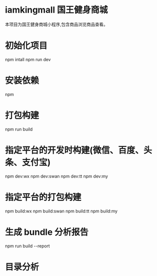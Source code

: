 # iamkingmall 国王健身商城

本项目为国王健身商城小程序,包含商品浏览商品查看。

# 初始化项目
npm intall
npm run dev

# 安装依赖
npm

# 打包构建
npm run build

# 指定平台的开发时构建(微信、百度、头条、支付宝)
npm dev:wx
npm dev:swan
npm dev:tt
npm dev:my

# 指定平台的打包构建
npm build:wx
npm build:swan
npm build:tt
npm build:my

# 生成 bundle 分析报告
npm run build --report

# 目录分析
